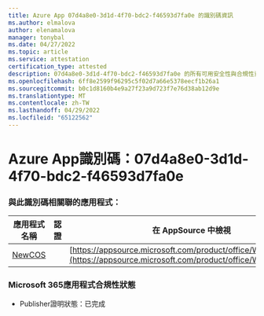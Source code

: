 ```yaml
---
title: Azure App 07d4a8e0-3d1d-4f70-bdc2-f46593d7fa0e 的識別碼資訊
ms.author: elmalova
author: elenamalova
manager: tonybal
ms.date: 04/27/2022
ms.topic: article
ms.service: attestation
certification_type: attested
description: 07d4a8e0-3d1d-4f70-bdc2-f46593d7fa0e 的所有可用安全性與合規性資訊。
ms.openlocfilehash: 6ff8e2599f96295c5f02d7a66e5378eecf1b26a1
ms.sourcegitcommit: b0c1d8160b4e9a27f23a9d723f7e76d38ab12d9e
ms.translationtype: MT
ms.contentlocale: zh-TW
ms.lasthandoff: 04/29/2022
ms.locfileid: "65122562"
---
```

# <a name="azure-app-id-07d4a8e0-3d1d-4f70-bdc2-f46593d7fa0e"></a>Azure App識別碼：07d4a8e0-3d1d-4f70-bdc2-f46593d7fa0e


### <a name="apps-associated-with-this-id"></a>與此識別碼相關聯的應用程式：
| **應用程式名稱** | **認證** | **在 AppSource 中檢視** |
|--------------|---------------|-----------------------|
| [NewCOS](../forward/WA200001104.md) |  | [https://appsource.microsoft.com/product/office/WA200001104](https://appsource.microsoft.com/product/office/WA200001104) |

### <a name="microsoft-365-app-compliance-status"></a>Microsoft 365應用程式合規性狀態
- Publisher證明狀態：已完成
